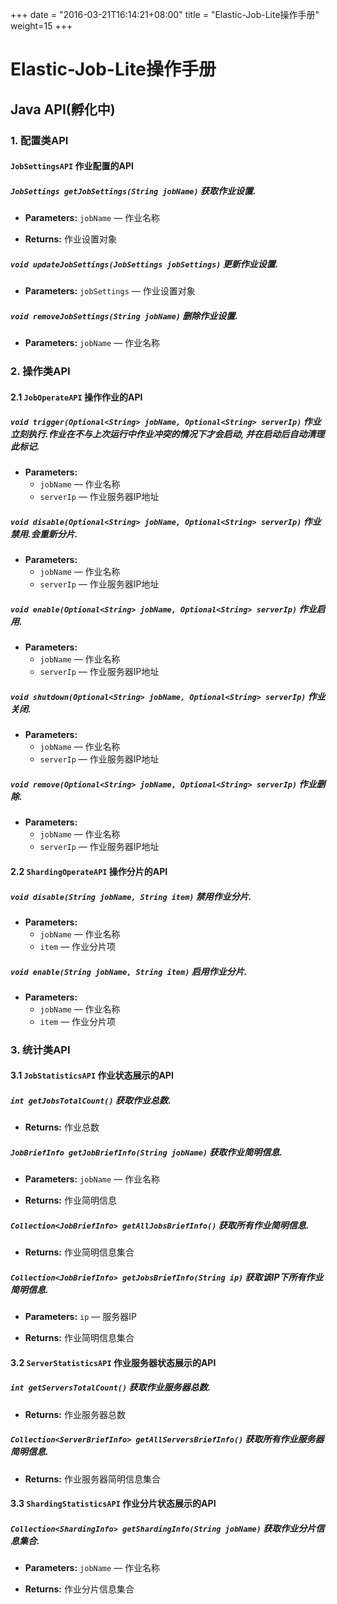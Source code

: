 

+++
date = "2016-03-21T16:14:21+08:00"
title = "Elastic-Job-Lite操作手册"
weight=15
+++

# Elastic-Job-Lite操作手册

## Java API(孵化中)

### 1. 配置类API

#### `JobSettingsAPI` 作业配置的API

##### `JobSettings getJobSettings(String jobName)` 获取作业设置.

* **Parameters:** `jobName` — 作业名称
 
* **Returns:** 作业设置对象

##### `void updateJobSettings(JobSettings jobSettings)` 更新作业设置.

* **Parameters:** `jobSettings` — 作业设置对象

##### `void removeJobSettings(String jobName)` 删除作业设置.

* **Parameters:** `jobName` — 作业名称
 
### 2. 操作类API

#### 2.1 `JobOperateAPI` 操作作业的API

##### `void trigger(Optional<String> jobName, Optional<String> serverIp)` 作业立刻执行.作业在不与上次运行中作业冲突的情况下才会启动, 并在启动后自动清理此标记.

* **Parameters:**
  * `jobName` — 作业名称
  * `serverIp` — 作业服务器IP地址

##### `void disable(Optional<String> jobName, Optional<String> serverIp)` 作业禁用.会重新分片.

* **Parameters:**
  * `jobName` — 作业名称
  * `serverIp` — 作业服务器IP地址

##### `void enable(Optional<String> jobName, Optional<String> serverIp)` 作业启用.

* **Parameters:**
  * `jobName` — 作业名称
  * `serverIp` — 作业服务器IP地址

##### `void shutdown(Optional<String> jobName, Optional<String> serverIp)` 作业关闭.

* **Parameters:**
  * `jobName` — 作业名称
  * `serverIp` — 作业服务器IP地址

##### `void remove(Optional<String> jobName, Optional<String> serverIp)` 作业删除.

* **Parameters:**
  * `jobName` — 作业名称
  * `serverIp` — 作业服务器IP地址

#### 2.2 `ShardingOperateAPI` 操作分片的API

##### `void disable(String jobName, String item)` 禁用作业分片.

* **Parameters:**
  * `jobName` — 作业名称
  * `item` — 作业分片项

##### `void enable(String jobName, String item)` 启用作业分片.

* **Parameters:**
  * `jobName` — 作业名称
  * `item` — 作业分片项

### 3. 统计类API

#### 3.1 `JobStatisticsAPI` 作业状态展示的API

##### `int getJobsTotalCount()` 获取作业总数.

* **Returns:** 作业总数

##### `JobBriefInfo getJobBriefInfo(String jobName)` 获取作业简明信息.

* **Parameters:** `jobName` — 作业名称
 
* **Returns:** 作业简明信息

##### `Collection<JobBriefInfo> getAllJobsBriefInfo()` 获取所有作业简明信息.

* **Returns:** 作业简明信息集合

##### `Collection<JobBriefInfo> getJobsBriefInfo(String ip)` 获取该IP下所有作业简明信息.

* **Parameters:** `ip` — 服务器IP
 
* **Returns:** 作业简明信息集合

#### 3.2 `ServerStatisticsAPI` 作业服务器状态展示的API

##### `int getServersTotalCount()` 获取作业服务器总数.

* **Returns:** 作业服务器总数

##### `Collection<ServerBriefInfo> getAllServersBriefInfo()` 获取所有作业服务器简明信息.

* **Returns:** 作业服务器简明信息集合

#### 3.3 `ShardingStatisticsAPI` 作业分片状态展示的API

##### `Collection<ShardingInfo> getShardingInfo(String jobName)` 获取作业分片信息集合.

* **Parameters:** `jobName` — 作业名称
 
* **Returns:** 作业分片信息集合
